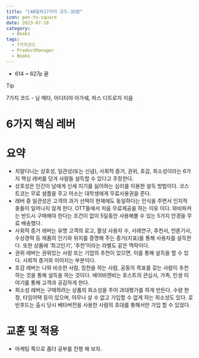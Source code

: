 ```yaml
---
title: "[48일차]7가지 코드-35장"
icon: pen-to-square
date: 2023-07-18
category:
  - Books
tags:
  - 7가지코드
  - ProductManager
  - Books
---
```


- 614 ~ 627p 끝

<!-- more -->

>[!tip]
>7가지 코드 - 닐 메타, 아디티야 아가쉐, 파스 디트로자 지음


# 6가지 핵심 레버

# 요약

- 치알디니는 상호성, 일관성(또는 신념), 사회적 증거, 권위, 호감, 희소성이라는 6가지 핵심 레버를 당겨 사람들 설득할 수 있다고 주장한다.
- 상호성은 인간이 남에게 신세 지기를 싫어하는 심리를 이용한 설득 방법이다. 코스트코는 무료 샘플을 주고 마소는 대학생에게 무료사용권을 준다.
- 레버 중 일관성은 고객의 과거 선택이 현재에도 동일하다는 인식을 주면서 인지적 충돌이 일어나지 않게 한다. OTT들에서 처음 무료제공을 하는 이유 이다.
와비파커는 반드시 구매해야 한다는 조건이 없이 5일동안 사용해볼 수 있는 5가지 안경을 무료 배송했다.
- 사회적 증거 레버는 유명 고객의 로고, 활성 사용자 수, 사례연구, 추천서, 언론기사, 수상경력 등 제품의 인기와 위치를 증명해 주는 증거(지표)를 통해 사용자를 설득한다. 
또한 상품에 ‘최고인기’, ‘추천’이라는 라벨도 같은 맥락이다.
- 권위 레버는 권위있는 사람 또는 기업의 추천이 있으면, 이를 통해 설득을 할 수 있다. 사회적 증거와 이어지는 부분이다.
- 호감 레버는 나와 비슷한 사람, 칭찬을 하는 사람, 공동의 목표를 갖는 사람이 추천 하는 것을 통해 설득을 하는 것이다. 에어비앤비는 호스트의 관심사, 가족, 인생 이야기를 통해 고객과 공감하게 한다.
- 희소성 레버는 구매하려는 상품의 희소성을 주어 과대평가를 하게 만든다. 수량 한정, 타임어택 등이 있으며, 아무나 살 수 없고 가입할 수 없게 하는 희소성도 있다. 로빈후드는 출시 당시 베타버전을 사용한 사람의 초대를 통해서만 가입 할 수 있었다.

# 교훈 및 적용

- 마케팅 쪽으로 좀더 공부를 진행 해 보자.